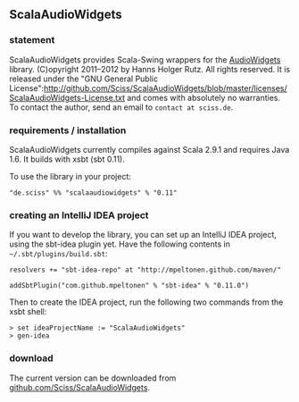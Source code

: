 ## ScalaAudioWidgets

### statement

ScalaAudioWidgets provides Scala-Swing wrappers for the [AudioWidgets](http://github.com/Sciss/AudioWidgets) library. (C)opyright 2011&ndash;2012 by Hanns Holger Rutz. All rights reserved. It is released under the "GNU General Public License":http://github.com/Sciss/ScalaAudioWidgets/blob/master/licenses/ScalaAudioWidgets-License.txt and comes with absolutely no warranties. To contact the author, send an email to `contact at sciss.de`.

### requirements / installation

ScalaAudioWidgets currently compiles against Scala 2.9.1 and requires Java 1.6. It builds with xsbt (sbt 0.11).

To use the library in your project:

    "de.sciss" %% "scalaaudiowidgets" % "0.11"

### creating an IntelliJ IDEA project

If you want to develop the library, you can set up an IntelliJ IDEA project, using the sbt-idea plugin yet. Have the following contents in `~/.sbt/plugins/build.sbt`:

    resolvers += "sbt-idea-repo" at "http://mpeltonen.github.com/maven/"

    addSbtPlugin("com.github.mpeltonen" % "sbt-idea" % "0.11.0")

Then to create the IDEA project, run the following two commands from the xsbt shell:

    > set ideaProjectName := "ScalaAudioWidgets"
    > gen-idea

### download

The current version can be downloaded from [github.com/Sciss/ScalaAudioWidgets](http://github.com/Sciss/ScalaAudioWidgets).
